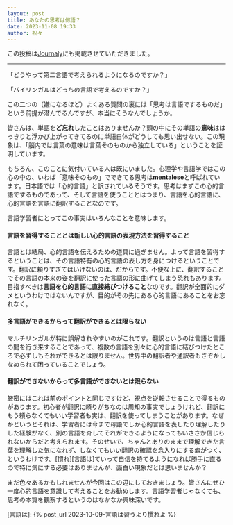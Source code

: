 ```yaml
---
layout: post
title: あなたの思考は何語？
date: 2023-11-08 19:33
author: 祝々
---
```


この投稿は[Journaly][Journalyの投稿]にも掲載させていただきました。

---

「どうやって第二言語で考えられるようになるのですか？」

「バイリンガルはどっちの言語で考えるのですか？」

この二つの（嫌になるほど）よくある質問の裏には「思考は言語でするものだ」という前提が潜んでるんですが、本当にそうなんでしょうか。

皆さんは、単語を**ど忘れ**したことはありませんか？頭の中にその単語の**意味**ははっきりと浮かび上がってきてるのに単語自体がどうしても思い出せない。この現象は、「脳内では言葉の意味は言葉そのものから独立している」ということを証明しています。

もちろん、このことに気付いている人は既にいました。心理学や言語学ではこの心の中の、いわば「意味そのもの」でできてる思考は**mentalese**と呼ばれています。日本語では「心的言語」と訳されているそうです。思考はまずこの心的言語でするものであって、そして言語を使うこととはつまり、言語を心的言語に、心的言語を言語に翻訳することなのです。

言語学習者にとってこの事実はいろんなことを意味します。

#### **言語を習得することとは新しい心的言語の表現方法を習得すること**

言語とは結局、心的言語を伝えるための道具に過ぎません。よって言語を習得するということは、その言語特有の心的言語の表し方を身につけるということです。翻訳に頼りすぎてはいけないのは、だからです。不便な上に、翻訳することでその言語の本来の姿を翻訳に使った言語の形に曲げてしまう恐れもあります。目指すべきは**言語を心的言語に直接結びつけること**なのです。翻訳が全面的にダメというわけではないんですが、目的がその先にある心的言語にあることをお忘れなく。

#### **多言語ができるからって翻訳ができるとは限らない**

マルチリンガルが特に誤解されやすいのがこれです。翻訳というのは言語と言語の間を行き来することであって、複数の言語を別々に心的言語に結びつけたところで必ずしもそれができるとは限りません。世界中の翻訳者や通訳者もさぞかしなめられて困っていることでしょう。

#### **翻訳ができないからって多言語ができないとは限らない**

厳密にはこれは前のポイントと同じですけど、視点を逆転させることで得るものがあります。初心者が翻訳に頼りがちなのは周知の事実でしょうけれど、翻訳にもう頼らなくてもいい学習者も実は、翻訳を使ってしまうことがあります。なぜかというとそれは、学習者には今まで母語でしか心的言語を表したり理解したりした経験がなく、別の言語を介してそれができるようになってもいささか信じられないからだと考えられます。そのせいで、ちゃんとありのままで理解できた言葉を理解した気になれず、しなくてもいい翻訳の確認を念入りにする癖がつく、というわけです。[慣れ][言語は]ていって自信を持てるようになれば勝手に直るので特に気にする必要はありませんが、面白い現象だとは思いませんか？

まだ色々あるかもしれませんが今回はこの辺にしておきましょう。皆さんにぜひ一度心的言語を意識して考えることをお勧めします。言語学習者じゃなくても、思考の本質を観察するというのはなかなか興味深いです。

[Journalyの投稿]: https://journaly.com/post/34060
[言語は]: {% post_url 2023-10-09-言語は習うより慣れよ %}
